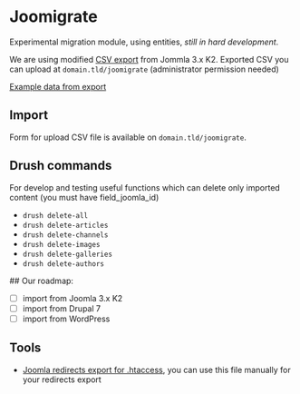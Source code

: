 # Joomigrate

Experimental migration module, using entities, *still in hard development*.

We are using modified [CSV export](http://www.individual-it.net/en/Instructions-for-K2-Import-Component.html) from Jommla 3.x K2.
Exported CSV you can upload at `domain.tld/joomigrate` (administrator permission needed)

[Example data from export](https://docs.google.com/spreadsheets/d/1UBDXlM2a7vT4wiriP7zhSmgu_1F8ehrTRjZwVVgwD5Y/edit?usp=sharing)

## Import
Form for upload CSV file is available on `domain.tld/joomigrate`.

## Drush commands
For develop and testing useful functions which can delete only imported content (you must have field_joomla_id)
- `drush delete-all`
- `drush delete-articles`
- `drush delete-channels`
- `drush delete-images`
- `drush delete-galleries`
- `drush delete-authors`

## Our roadmap:
- [ ] import from Joomla 3.x K2
- [ ] import from Drupal 7
- [ ] import from WordPress

## Tools
- [Joomla redirects export for .htaccess](/tools/joomla_redirects.php), you can use this file manually for your redirects export
